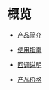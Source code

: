 # 概览



* [产品简介](/umedia/intro)

* [使用指南](/umedia/guide)

* [回调说明](/umedia/callback)

* [产品价格](/umedia/charge)
 
